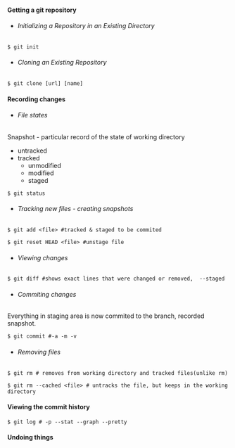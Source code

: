 #### Getting a git repository
- ###### Initializing a Repository in an Existing Directory
```shell
$ git init
```
- ###### Cloning an Existing Repository
```shell
$ git clone [url] [name]
```

#### Recording changes
- ###### File states
Snapshot - particular record of the state of working directory
  - untracked
  - tracked
    - unmodified
    - modified
    - staged

```shell
$ git status
```
- ###### Tracking new files - creating snapshots
```shell
$ git add <file> #tracked & staged to be commited
```
```shell
$ git reset HEAD <file> #unstage file
```
- ###### Viewing changes
```shell
$ git diff #shows exact lines that were changed or removed,  --staged
```
- ###### Commiting changes
Everything in staging area is now commited to the branch, recorded snapshot.
``` shell
$ git commit #-a -m -v
```
- ###### Removing files
```shell
$ git rm # removes from working directory and tracked files(unlike rm)
```
```shell
$ git rm --cached <file> # untracks the file, but keeps in the working directory
```

#### Viewing the commit history
```shell
$ git log # -p --stat --graph --pretty
```
#### Undoing things
